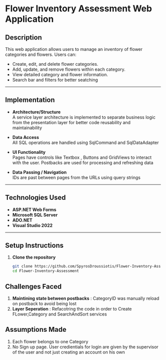 # Flower Inventory Assessment Web Application

## Description

This web application allows users to manage an inventory of flower categories and flowers. Users can:
- Create, edit, and delete flower categories.
- Add, update, and remove flowers within each category.
- View detailed category and flower information.
- Search bar and filters for better seatching
  
---

## Implementation
- **Architecture/Structure**  
  A service layer architecture is implemented to separate business logic from the presentation layer for better code reusability and maintainability
  
- **Data Access**  
    All SQL operations are handled using SqlCommand and SqlDataAdapter

- **UI Functionality**  
  Pages have controls like Textbox , Buttons and GridViews to interact with the user. Postbacks are used for processing and refreshing data

- **Data Passing / Navigation**  
  IDs are past between pages from the URLs using query strings

---

## Technologies Used

- **ASP.NET Web Forms**
- **Microsoft SQL Server**
- **ADO.NET**
- **Visual Studio 2022**

---

## Setup Instructions

1. **Clone the repository**
   ```bash
   git clone https://github.com/SpyrosDroussiotis/Flower-Inventory-Assessment
   cd Flower-Inventory-Assessment

## Challenges Faced
1. **Maintining state between postbacks** : CategoryID was manually reload on postback to avoid being lost
2. **Layer Seperation** : Refacotring the code in order to Create FLower,Category and SearchAndSort services

## Assumptions Made
1. Each flower belongs to one Category
2. No Sign up page. User credientials for login are given by the supervisor of the user and not just creating an account on his own  
